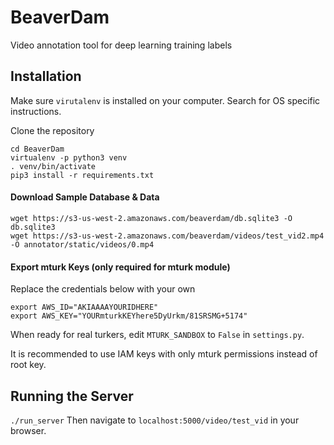 # BeaverDam
Video annotation tool for deep learning training labels

## Installation

Make sure `virutalenv` is installed on your computer. Search for OS specific instructions.

Clone the repository

```
cd BeaverDam
virtualenv -p python3 venv
. venv/bin/activate
pip3 install -r requirements.txt
```

#### Download Sample Database & Data
```
wget https://s3-us-west-2.amazonaws.com/beaverdam/db.sqlite3 -O db.sqlite3
wget https://s3-us-west-2.amazonaws.com/beaverdam/videos/test_vid2.mp4 -O annotator/static/videos/0.mp4
```

#### Export mturk Keys (only required for mturk module)

Replace the credentials below with your own
```
export AWS_ID="AKIAAAAYOURIDHERE"
export AWS_KEY="YOURmturkKEYhere5DyUrkm/81SRSMG+5174"
```
When ready for real turkers, edit `MTURK_SANDBOX` to `False` in `settings.py`.

It is recommended to use IAM keys with only mturk permissions instead of root key.

## Running the Server

`./run_server`
Then navigate to `localhost:5000/video/test_vid` in your browser.

